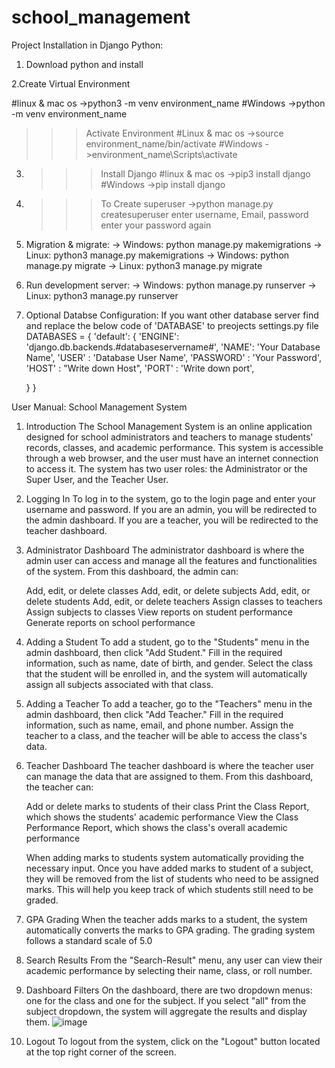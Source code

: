 # school_management
Project Installation in Django Python:

1. Download python and install

 2.Create Virtual Environment
 
  #linux & mac os
  ->python3 -m venv environment_name
  #Windows
  ->python -m venv environment_name
  
  >>>Activate Environment
  #Linux & mac os
  ->source environment_name/bin/activate
  #Windows
  ->environment_name\Scripts\activate
  
3. >>>Install Django
 #linux & mac os
 ->pip3 install django
 #Windows
 ->pip install django
 
4. >>>To Create superuser 
->python manage.py createsuperuser
	enter username, Email, password
	enter your password again
  
5. Migration & migrate:
-> Windows: python manage.py makemigrations
-> Linux: python3 manage.py makemigrations
-> Windows: python manage.py migrate
-> Linux: python3 manage.py migrate

6. Run development server:
-> Windows: python manage.py runserver
-> Linux: python3 manage.py runserver

7. Optional Databse Configuration:
  If you want other database server find and replace the below code of 'DATABASE' to preojects settings.py file
  DATABASES = {
    'default': {
        'ENGINE': 'django.db.backends.#databaseservername#',
        'NAME': 'Your Database Name',
        'USER' : 'Database User Name',
        'PASSWORD' : 'Your Password',
        'HOST' : "Write down Host",
        'PORT' : 'Write down port',
                
    }
  }


User Manual: School Management System

1. Introduction
   The School Management System is an online application designed for school administrators and teachers to manage students' records, classes, and academic performance. This system is accessible through a web browser, and the user must have an internet connection to access it. The system has two user roles: the Administrator or the Super User, and the Teacher User.

2. Logging In
   To log in to the system, go to the login page and enter your username and password. If you are an admin, you will be redirected to the admin dashboard. If you are a teacher, you will be redirected to the teacher dashboard.

3. Administrator Dashboard
   The administrator dashboard is where the admin user can access and manage all the features and functionalities of the system. From this dashboard, the admin can:

   Add, edit, or delete classes
   Add, edit, or delete subjects
   Add, edit, or delete students
   Add, edit, or delete teachers
   Assign classes to teachers
   Assign subjects to classes
   View reports on student performance
   Generate reports on school performance
   
4. Adding a Student
   To add a student, go to the "Students" menu in the admin dashboard, then click "Add Student." 
   Fill in the required information, such as name, date of birth, and gender. 
   Select the class that the student will be enrolled in, and the system will automatically assign all subjects associated with that class.

5. Adding a Teacher
   To add a teacher, go to the "Teachers" menu in the admin dashboard, then click "Add Teacher."
   Fill in the required information, such as name, email, and phone number. Assign the teacher to a class, and the teacher will be able to access the class's data.

6. Teacher Dashboard
   The teacher dashboard is where the teacher user can manage the data that are assigned to them. From this dashboard, the teacher can:

   Add or delete marks to students of their class
   Print the Class Report, which shows the students' academic performance
   View the Class Performance Report, which shows the class's overall academic performance
   
   When adding marks to students system automatically providing the necessary input. 
   Once you have added marks to student of a subject, they will be removed from the list of students who need to be assigned marks.
   This will help you keep track of which students still need to be graded.

7. GPA Grading
   When the teacher adds marks to a student, the system automatically converts the marks to GPA grading. The grading system follows a standard scale of 5.0

8. Search Results
   From the "Search-Result" menu, any user can view their academic performance by selecting their name, class, or roll number.

9. Dashboard Filters
   On the dashboard, there are two dropdown menus: one for the class and one for the subject. 
   If you select "all" from the subject dropdown, the system will aggregate the results and display them.
  ![image](https://user-images.githubusercontent.com/43902599/224623739-d4707ad9-42b2-486e-810f-9405768c8b8b.png)


10. Logout
   To logout from the system, click on the "Logout" button located at the top right corner of the screen.
